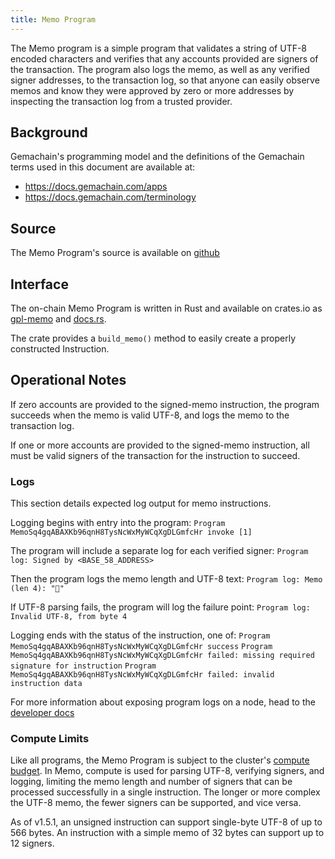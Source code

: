 ```yaml
---
title: Memo Program
---
```


The Memo program is a simple program that validates a string of UTF-8 encoded
characters and verifies that any accounts provided are signers of the
transaction. The program also logs the memo, as well as any verified signer
addresses, to the transaction log, so that anyone can easily observe memos and
know they were approved by zero or more addresses by inspecting the transaction
log from a trusted provider.

## Background

Gemachain's programming model and the definitions of the Gemachain terms used in this
document are available at:

- https://docs.gemachain.com/apps
- https://docs.gemachain.com/terminology

## Source

The Memo Program's source is available on
[github](https://github.com/gemachain/gemachain-program-library)

## Interface

The on-chain Memo Program is written in Rust and available on crates.io as
[gpl-memo](https://crates.io/crates/gpl-memo) and
[docs.rs](https://docs.rs/gpl-memo).

The crate provides a `build_memo()` method to easily create a properly
constructed Instruction.

## Operational Notes

If zero accounts are provided to the signed-memo instruction, the program
succeeds when the memo is valid UTF-8, and logs the memo to the transaction log.

If one or more accounts are provided to the signed-memo instruction, all must be
valid signers of the transaction for the instruction to succeed.

### Logs

This section details expected log output for memo instructions.

Logging begins with entry into the program:
`Program MemoSq4gqABAXKb96qnH8TysNcWxMyWCqXgDLGmfcHr invoke [1]`

The program will include a separate log for each verified signer:
`Program log: Signed by <BASE_58_ADDRESS>`

Then the program logs the memo length and UTF-8 text:
`Program log: Memo (len 4): "🐆"`

If UTF-8 parsing fails, the program will log the failure point:
`Program log: Invalid UTF-8, from byte 4`

Logging ends with the status of the instruction, one of:
`Program MemoSq4gqABAXKb96qnH8TysNcWxMyWCqXgDLGmfcHr success`
`Program MemoSq4gqABAXKb96qnH8TysNcWxMyWCqXgDLGmfcHr failed: missing required signature for instruction`
`Program MemoSq4gqABAXKb96qnH8TysNcWxMyWCqXgDLGmfcHr failed: invalid instruction data`

For more information about exposing program logs on a node, head to the
[developer
docs](https://docs.gemachain.com/developing/on-chain-programs/debugging#logging)

### Compute Limits

Like all programs, the Memo Program is subject to the cluster's [compute
budget](https://docs.gemachain.com/developing/programming-model/runtime#compute-budget).
In Memo, compute is used for parsing UTF-8, verifying signers, and logging,
limiting the memo length and number of signers that can be processed
successfully in a single instruction. The longer or more complex the UTF-8 memo,
the fewer signers can be supported, and vice versa.

As of v1.5.1, an unsigned instruction can support single-byte UTF-8 of up to 566
bytes. An instruction with a simple memo of 32 bytes can support up to 12
signers.
